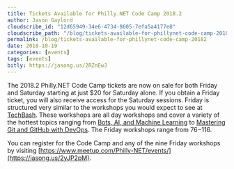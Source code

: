 ```yaml
---
title: Tickets Available for Philly.NET Code Camp 2018.2
author: Jason Gaylord
cloudscribe_id: "12d65949-34e6-4734-8605-7efa5a4177e8"
cloudscribe_path: "/blog/tickets-available-for-phillynet-code-camp-20182"
permalink: /blog/tickets-available-for-phillynet-code-camp-20182
date: 2018-10-19
categories: [events]
tags: [events]
bitly: https://jasong.us/2RZnEwJ
---
```


The 2018.2 Philly.NET Code Camp tickets are now on sale for both Friday and Saturday starting at just $20 for Saturday alone. If you obtain a Friday ticket, you will also receive access for the Saturday sessions. Friday is structured very similar to the workshops you would expect to see at [TechBash](http://jasong.us/techbash). These workshops are all day workshops and cover a variety of the hottest topics ranging from [Bots, AI, and Machine Learning](https://jasong.us/2EJPwCL) to [Mastering Git and GitHub with DevOps](https://jasong.us/2RZaEHH). The Friday workshops range from $76-$116. 

You can register for the Code Camp and any of the nine Friday workshops by visiting [https://www.meetup.com/Philly-NET/events/](https://jasong.us/2yJP2pM).